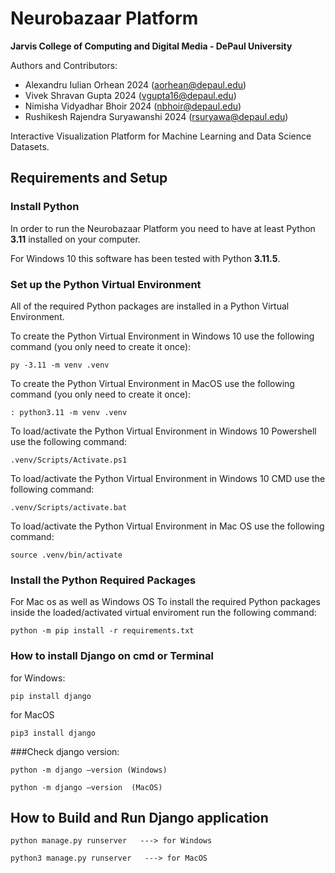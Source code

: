 # Neurobazaar Platform  
**Jarvis College of Computing and Digital Media - DePaul University**  

Authors and Contributors:
- Alexandru Iulian Orhean 2024 (aorhean@depaul.edu)  
- Vivek Shravan Gupta 2024 (vgupta16@depaul.edu)  
- Nimisha Vidyadhar Bhoir 2024 (nbhoir@depaul.edu)  
- Rushikesh Rajendra Suryawanshi 2024 (rsuryawa@depaul.edu) 

Interactive Visualization Platform for Machine Learning and Data Science Datasets.

## Requirements and Setup

### Install Python

In order to run the Neurobazaar Platform you need to have at least Python **3.11** installed on your computer.

For Windows 10 this software has been tested with Python **3.11.5**.

### Set up the Python Virtual Environment

All of the required Python packages are installed in a Python Virtual Environment.

To create the Python Virtual Environment in Windows 10 use the following command (you only need to create it once):
```
py -3.11 -m venv .venv
```
To create the Python Virtual Environment in MacOS use the following command (you only need to create it once):  
```
: python3.11 -m venv .venv  
```



To load/activate the Python Virtual Environment in Windows 10 Powershell use the following command:
```
.venv/Scripts/Activate.ps1
```

To load/activate the Python Virtual Environment in Windows 10 CMD use the following command:
```
.venv/Scripts/activate.bat
```
To load/activate the Python Virtual Environment in Mac OS use the following command: 
```
source .venv/bin/activate
```
  


### Install the Python Required Packages
For Mac os as well as Windows OS
To install the required Python packages inside the loaded/activated virtual enviroment run the following command:
```
python -m pip install -r requirements.txt
```


### How to install Django on cmd or Terminal
for Windows: 
```
pip install django  
```
for MacOS
```
pip3 install django  
```

###Check django version: 
```
python -m django –version (Windows)
```

```
python -m django –version  (MacOS)
```

## How to Build and Run Django application
```
python manage.py runserver   ---> for Windows
```
```
python3 manage.py runserver   ---> for MacOS
```